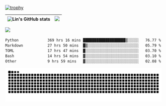 [![trophy](https://github-profile-trophy.vercel.app/?username=ocss884&column=7)](https://github.com/ocss884)

| ![Lin's GitHub stats](https://github-readme-stats.vercel.app/api?username=ocss884&show_icons=true&hide_border=True&count_private=true) | ![](https://github-readme-streak-stats.herokuapp.com?user=ocss884&hide_border=true&date_format=M%20j%5B%2C%20Y%5D&ring=7EDDCF&fire=7EDDCF") |
| ------------------------------------------------------------ | ------------------------------------------------------------ |

![](https://komarev.com/ghpvc/?username=ocss884&color=brightgreen)

<!--START_SECTION:waka-->

```txt
Python             369 hrs 16 mins ███████████████████▒░░░░░   76.77 %
Markdown           27 hrs 50 mins  █▒░░░░░░░░░░░░░░░░░░░░░░░   05.79 %
TOML               17 hrs 47 mins  █░░░░░░░░░░░░░░░░░░░░░░░░   03.70 %
Bash               14 hrs 54 mins  ▓░░░░░░░░░░░░░░░░░░░░░░░░   03.10 %
Other              9 hrs 59 mins   ▓░░░░░░░░░░░░░░░░░░░░░░░░   02.08 %
```

<!--END_SECTION:waka-->

<p align="center">
   <img src="https://github.com/ocss884/ocss884/blob/output/github-snake.svg" alt="snake">
</p>
